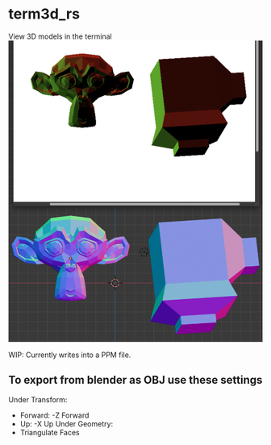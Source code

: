 # term3d_rs
View 3D models in the terminal
![3D models will be rendered with only gemetry taken into account](term3d_screenshot.png "Screenshot of output of term3d in PPM file (above) and the 3D editor blender (below)")

WIP: Currently writes into a PPM file.

## To export from blender as OBJ use these settings
Under Transform:
* Forward: -Z Forward
* Up: -X Up
Under Geometry:
* Triangulate Faces
